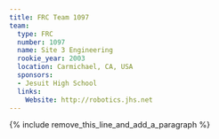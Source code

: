 ```yaml
---
title: FRC Team 1097
team:
  type: FRC
  number: 1097
  name: Site 3 Engineering
  rookie_year: 2003
  location: Carmichael, CA, USA
  sponsors:
  - Jesuit High School
  links:
    Website: http://robotics.jhs.net
---
```


{% include remove_this_line_and_add_a_paragraph %}